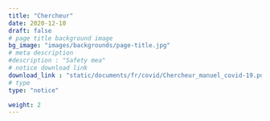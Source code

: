 ```yaml
---
title: "Chercheur"
date: 2020-12-10
draft: false
# page title background image
bg_image: "images/backgrounds/page-title.jpg"
# meta description
#description : "Safety mea"
# notice download link
download_link : "static/documents/fr/covid/Chercheur_manuel_covid-19.pdf"
# type
type: "notice"

weight: 2
---
```

